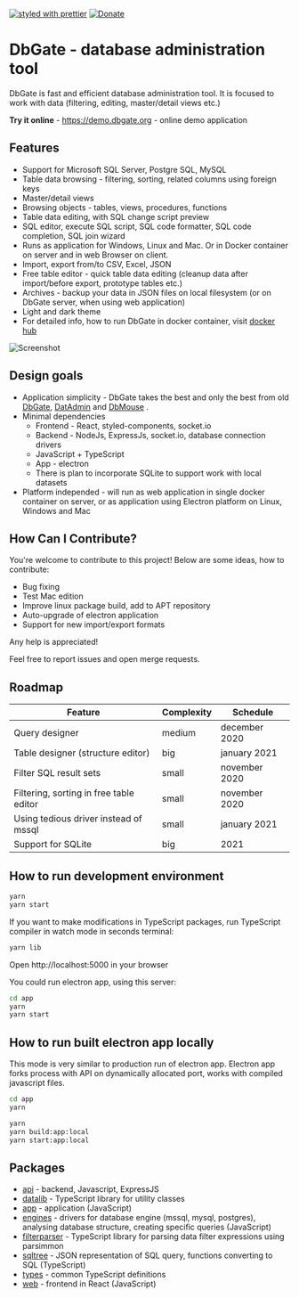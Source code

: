 [![styled with prettier](https://img.shields.io/badge/styled_with-prettier-ff69b4.svg)](https://github.com/prettier/prettier)
[![Donate](https://img.shields.io/badge/donate-paypal-blue.svg)](https://paypal.me/JanProchazkaCz/30eur)

# DbGate - database administration tool

DbGate is fast and efficient database administration tool. It is focused to work with data (filtering, editing, master/detail views etc.)

**Try it online** - https://demo.dbgate.org - online demo application

## Features
* Support for Microsoft SQL Server, Postgre SQL, MySQL
* Table data browsing - filtering, sorting, related columns using foreign keys
* Master/detail views
* Browsing objects - tables, views, procedures, functions
* Table data editing, with SQL change script preview
* SQL editor, execute SQL script, SQL code formatter, SQL code completion, SQL join wizard
* Runs as application for Windows, Linux and Mac. Or in Docker container on server and in web Browser on client.
* Import, export from/to CSV, Excel, JSON
* Free table editor - quick table data editing (cleanup data after import/before export, prototype tables etc.)
* Archives - backup your data in JSON files on local filesystem (or on DbGate server, when using web application)
* Light and dark theme
* For detailed info, how to run DbGate in docker container, visit [docker hub](https://hub.docker.com/r/dbgate/dbgate)

![Screenshot](https://raw.githubusercontent.com/dbshell/dbgate/master/screenshot.png)

## Design goals
* Application simplicity - DbGate takes the best and only the best from old [DbGate](http://www.jenasoft.com/dbgate), [DatAdmin](http://www.jenasoft.com/datadmin) and [DbMouse](http://www.jenasoft.com/dbmouse) .
* Minimal dependencies
    * Frontend - React, styled-components, socket.io
    * Backend - NodeJs, ExpressJs, socket.io, database connection drivers
    * JavaScript + TypeScript
    * App - electron
    * There is plan to incorporate SQLite to support work with local datasets
* Platform independed - will run as web application in single docker container on server, or as application using Electron platform on Linux, Windows and Mac

## How Can I Contribute?
You're welcome to contribute to this project! Below are some ideas, how to contribute:

* Bug fixing
* Test Mac edition
* Improve linux package build, add to APT repository
* Auto-upgrade of electron application
* Support for new import/export formats

Any help is appreciated!

Feel free to report issues and open merge requests.

## Roadmap

| Feature | Complexity | Schedule |
|---|---|---|
| Query designer | medium | december 2020 |
| Table designer (structure editor) | big | january 2021 |
| Filter SQL result sets | small | november 2020 |
| Filtering, sorting in free table editor | small | november 2020 |
| Using tedious driver instead of mssql | small | january 2021 |
| Support for SQLite | big | 2021 |

## How to run development environment

```sh
yarn
yarn start
```

If you want to make modifications in TypeScript packages, run TypeScript compiler in watch mode in seconds terminal:
```sh
yarn lib
```

Open http://localhost:5000 in your browser

You could run electron app, using this server:
```sh
cd app
yarn
yarn start
```

## How to run built electron app locally
This mode is very similar to production run of electron app. Electron app forks process with API on dynamically allocated port, works with compiled javascript files.

```sh
cd app
yarn
```

```sh
yarn
yarn build:app:local
yarn start:app:local
```

## Packages
* [api](https://github.com/dbshell/dbgate/tree/master/packages/api) - backend, Javascript, ExpressJS
* [datalib](https://github.com/dbshell/dbgate/tree/master/packages/datalib) - TypeScript library for utility classes
* [app](https://github.com/dbshell/dbgate/tree/master/app) - application (JavaScript)
* [engines](https://github.com/dbshell/dbgate/tree/master/packages/engines) - drivers for database engine (mssql, mysql, postgres), analysing database structure, creating specific queries (JavaScript)
* [filterparser](https://github.com/dbshell/dbgate/tree/master/packages/filterparser) - TypeScript library for parsing data filter expressions using parsimmon
* [sqltree](https://github.com/dbshell/dbgate/tree/master/packages/sqltree) - JSON representation of SQL query, functions converting to SQL (TypeScript)
* [types](https://github.com/dbshell/dbgate/tree/master/packages/types) - common TypeScript definitions
* [web](https://github.com/dbshell/dbgate/tree/master/packages/web) - frontend in React (JavaScript)
